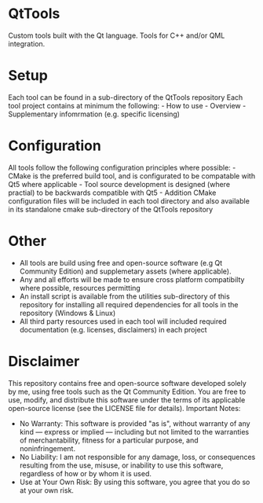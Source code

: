 # QtTools
Custom tools built with the Qt language. 
Tools for C++ and/or QML integration.

# Setup
Each tool can be found in a sub-directory of the QtTools repository
Each tool project contains at minimum the following:
    - How to use
    - Overview
    - Supplementary infomrmation (e.g. specific licensing) 

# Configuration
All tools follow the following configuration principles where possible:
    - CMake is the preferred build tool, and is configurated to be compatable with Qt5 where applicable
    - Tool source development is designed (where practial) to be backwards compatible with Qt5
    - Addition CMake configuration files will be included in each tool directory and also available in its standalone cmake sub-directory of the QtTools repository

# Other
  - All tools are build using free and open-source software (e.g Qt Community Edition) and supplemetary assets (where applicable).
  - Any and all efforts will be made to ensure cross platform compatibilty where possible, resources permitting
  - An install script is available from the utilities sub-directory of this repository for installing all required dependencies for all tools in the repository (Windows & Linux)
  - All third party resources used in each tool will included required documentation (e.g. licenses, disclaimers) in each project

# Disclaimer
This repository contains free and open-source software developed solely by me, using free tools such as the Qt Community Edition.
You are free to use, modify, and distribute this software under the terms of its applicable open-source license (see the LICENSE file for details).
Important Notes:
  - No Warranty: This software is provided "as is", without warranty of any kind — express or implied — including but not limited to the warranties of merchantability, fitness for a particular purpose, and noninfringement.
  - No Liability: I am not responsible for any damage, loss, or consequences resulting from the use, misuse, or inability to use this software, regardless of how or by whom it is used.
  - Use at Your Own Risk: By using this software, you agree that you do so at your own risk.
